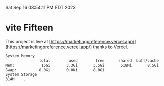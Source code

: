 Sat Sep 16 08:54:11 PM EDT 2023

# vite Fifteen


This project is live at [https://marketingpreference.vercel.app/](https://marketingpreference.vercel.app/) thanks to Vercel.

```bash
System Memory
               total        used        free      shared  buff/cache   available
Mem:            15Gi       3.3Gi       3.5Gi       518Mi       8.5Gi        11Gi
Swap:          8.0Gi       0.0Ki       8.0Gi
System Storage
314M	.
```
```bash
